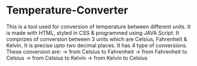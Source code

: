 # Temperature-Converter
This is a tool used for conversion of temperature between
different units. It is made with HTML, styled in CSS & 
programmed using JAVA Script. It comprizes of conversion 
between 3 units which are Celsius, Fahrenheit & Kelvin.
It is precise upto two decimal places. It has 4 type of
conversions. 
These conversion are: -> from Celsius to Fahrenheit
                      -> from Fahrenheit to Celsius
                      -> from Celsius to Kelvin
                      -> from Kelvin to Celsius
